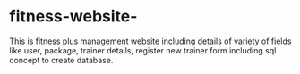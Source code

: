 # fitness-website-
This is fitness plus management website including details of variety of fields like user, package, trainer details, register new trainer form including sql concept to create database. 
